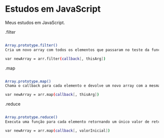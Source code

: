 # Estudos em JavaScript

Meus estudos em JavaScript.

.filter

```bash

Array.prototype.filter()
Cria um novo array com todos os elementos que passaram no teste da função fornecida.

var newArray = arr.filter(callback[, thisArg])

```

.map

```bash

Array.prototype.map()
Chama o callback para cada elemento e devolve um novo array com a mesma quantidade de items

var newArray = arr.map(callback[, thisArg])

```

.reduce

```bash

Array.prototype.reduce()
Executa uma função para cada elemento retornando um único valor de retorno

var newArray = arr.map(callback[, valorInicial])

```